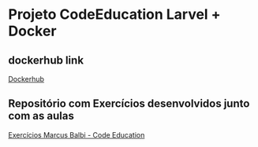 # Projeto CodeEducation Larvel + Docker

## dockerhub link

[Dockerhub](https://hub.docker.com/repository/docker/marcusbalbi/php-fpm-laravel)

## Repositório com Exercícios desenvolvidos junto com as aulas 

[Exercícios Marcus Balbi - Code Education](https://github.com/marcusbalbi/code-education-cursos)